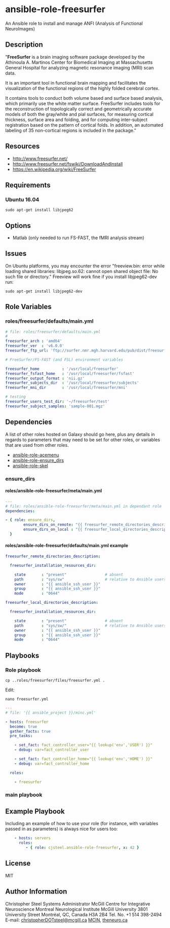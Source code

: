 
ansible-role-freesurfer
=======================

An Ansible role to install and manage ANFI (Analysis of Functional NeuroImages)


Description
-----------

"**FreeSurfer** is a brain imaging software package developed by the Athinoula A. Martinos Center for Biomedical Imaging at Massachusetts General Hospital for analyzing magnetic resonance imaging (MRI) scan data.

It is an important tool in functional brain mapping and facilitates the visualization of the functional regions of the highly folded cerebral cortex.

It contains tools to conduct both volume based and surface based analysis, which primarily use the white matter surface. FreeSurfer includes tools for the reconstruction of topologically correct and geometrically accurate models of both the gray/white and pial surfaces, for measuring cortical thickness, surface area and folding, and for computing inter-subject registration based on the pattern of cortical folds. In addition, an automated labeling of 35 non-cortical regions is included in the package."


Resources
---------

-  http://www.freesurfer.net/ 
-  http://www.freesurfer.net/fswiki/DownloadAndInstall 
-  https://en.wikipedia.org/wiki/FreeSurfer 


Requirements
------------

### Ubuntu 16.04

```shell
sudo apt-get install libjpeg62
```


Options
-------

- Matlab (only needed to run FS-FAST, the fMRI analysis stream)


Issues
------

On Ubuntu platforms, you may encounter the error "freeview.bin: error while loading shared libraries: libjpeg.so.62: cannot open shared object file: No such file or directory." Freeview will work fine if you install libjpeg62-dev run: 

```shell
sudo apt-get install libjpeg62-dev
```


Role Variables
--------------

### roles/freesurfer/defaults/main.yml

```yaml
# file: roles/freesurfer/defaults/main.yml
#
freesurfer_arch : 'amd64'
freesurfer_ver  : 'v6.0.0'
freesurfer_ftp_url: 'ftp://surfer.nmr.mgh.harvard.edu/pub/dist/freesurfer/6.0.0/freesurfer-Linux-centos6_x86_64-stable-pub-v6.0.0.tar.gz'

# FreeSurfer/FS-FAST (and FSL) environment variables

freesurfer_home          : '/usr/local/freesurfer'
freesurfer_fsfast_home   : '/usr/local/freesurfer/fsfast'
freesurfer_output_format : 'nii.gz'
freesurfer_subjects_dir	 : '/usr/local/freesurfer/subjects'
freesurfer_mni_dir		 : '/usr/local/freesurfer/mni'

# testing 
freesurfer_users_test_dir: '~/freesurfer/test'
freesurfer_subject_samples: 'sample-001.mgz'
```


Dependencies
------------

A list of other roles hosted on Galaxy should go here, plus any details in regards to parameters that may need to be set for other roles, or variables that are used from other roles.

* [ ansible-role-acemenu ]( https://github.com/cjsteel/ansible-role-acemenu )
* [ ansible-role-ensure_dirs ]( https://github.com/csteel/ansible-role-ensure_dirs )
* [ ansible-role-skel ]( https://github.com/csteel/ansible-role-skel )

### ensure_dirs

#### roles/ansible-role-freesurfer/meta/main.yml

```yaml
---
# file: roles/ansible-role-freesurfer/meta/main.yml in dependant role
dependencies:

- { role: ensure_dirs, 
        ensure_dirs_on_remote: "{{ freesurfer_remote_directories_description }}",
        ensure_dirs_on_local : "{{ freesurfer_local_directories_description }}"
  }
```

#### roles/ansible-role-freesurfer/defaults/main.yml example

```yaml
freesurfer_remote_directories_description:

  freesurfer_installation_resources_dir:

    state       : "present"					# absent
    path        : "sys/sw"					# relative to Ansible users home
    owner       : "{{ ansible_ssh_user }}"
    group       : "{{ ansible_ssh_user }}"
    mode        : "0644"

freesurfer_local_directories_description:

  freesurfer_installation_resources_dir:

    state       : "present"					# absent
    path        : "sys/sw/" 				# relative to Ansible users home dir
    owner       : "{{ ansible_ssh_user }}"
    group       : "{{ ansible_ssh_user }}"
    mode        : "0644"
```

## Playbooks

### Role playbook

```shell
cp ..roles/freesurfer/files/freesurfer.yml .
```

Edit:

```shell
nano freesurfer.yml
```



```yaml
---
# file: '{{ ansible_project }}/minc.yml'

- hosts: freesurfer
  become: true
  gather_facts: true
  pre_tasks:

    - set_fact: fact_controller_user="{{ lookup('env','USER') }}"
    - debug: var=fact_controller_user

    - set_fact: fact_controller_home="{{ lookup('env','HOME') }}"
    - debug: var=fact_controller_home

  roles:

    - freesurfer
```

### main playbook



Example Playbook
----------------

Including an example of how to use your role (for instance, with variables passed in as parameters) is always nice for users too:

```yaml
    - hosts: servers
      roles:
         - { role: cjsteel.ansible-role-freesurfer, x: 42 }
```


License
-------

MIT


Author Information
------------------

Christopher Steel
Systems Administrator
McGill Centre for Integrative Neuroscience
Montreal Neurological Institute
McGill University
3801 University Street
Montréal, QC, Canada H3A 2B4
Tel. No. +1 514 398-2494
E-mail: christopherDOTsteel@mcgill.ca
[MCIN](http://mcin-cnim.ca/), [theneuro.ca](http://theneuro.ca)
